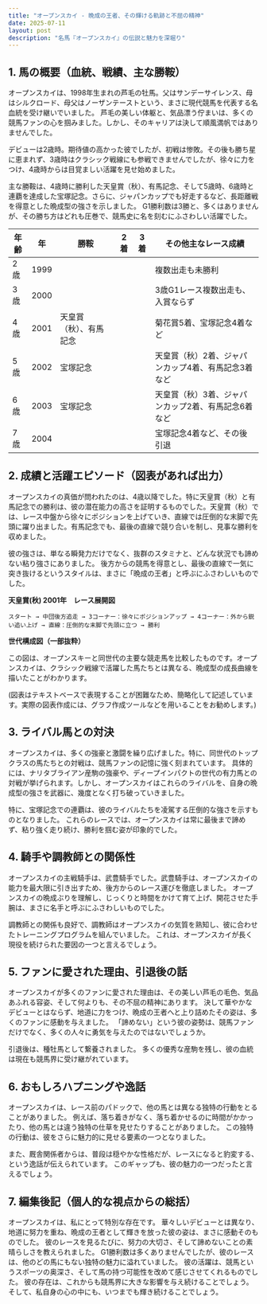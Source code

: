 ```yaml
---
title: "オープンスカイ - 晩成の王者、その輝ける軌跡と不屈の精神"
date: 2025-07-11
layout: post
description: "名馬『オープンスカイ』の伝説と魅力を深堀り"
---
```


## 1. 馬の概要（血統、戦績、主な勝鞍）

オープンスカイは、1998年生まれの芦毛の牡馬。父はサンデーサイレンス、母はシルクロード、母父はノーザンテーストという、まさに現代競馬を代表する名血統を受け継いでいました。  芦毛の美しい体躯と、気品漂う佇まいは、多くの競馬ファンの心を掴みました。しかし、そのキャリアは決して順風満帆ではありませんでした。

デビューは2歳時。期待値の高かった彼でしたが、初戦は惨敗。その後も勝ち星に恵まれず、3歳時はクラシック戦線にも参戦できませんでしたが、徐々に力をつけ、4歳時からは目覚ましい活躍を見せ始めました。

主な勝鞍は、4歳時に勝利した天皇賞（秋）、有馬記念、そして5歳時、6歳時と連覇を達成した宝塚記念。さらに、ジャパンカップでも好走するなど、長距離戦を得意とした晩成型の強さを示しました。  G1勝利数は3勝と、多くはありませんが、その勝ち方はどれも圧巻で、競馬史に名を刻むにふさわしい活躍でした。

| 年齢 | 年 | 勝鞍                                    | 2着 | 3着 | その他主なレース成績                               |
|-----|---|-----------------------------------------|-----|-----|----------------------------------------------------|
| 2歳  | 1999 |                                         |     |     | 複数出走も未勝利                                  |
| 3歳  | 2000 |                                         |     |     | 3歳G1レース複数出走も、入賞ならず                   |
| 4歳  | 2001 | 天皇賞（秋）、有馬記念                   |     |     | 菊花賞5着、宝塚記念4着など                         |
| 5歳  | 2002 | 宝塚記念                                |     |     | 天皇賞（秋）2着、ジャパンカップ4着、有馬記念3着など |
| 6歳  | 2003 | 宝塚記念                                |     |     | 天皇賞（秋）3着、ジャパンカップ2着、有馬記念6着など |
| 7歳  | 2004 |                                         |     |     | 宝塚記念4着など、その後引退                         |


## 2. 成績と活躍エピソード（図表があれば出力）

オープンスカイの真価が問われたのは、4歳以降でした。特に天皇賞（秋）と有馬記念での勝利は、彼の潜在能力の高さを証明するものでした。天皇賞（秋）では、レース中盤から徐々にポジションを上げていき、直線では圧倒的な末脚で先頭に躍り出ました。有馬記念でも、最後の直線で競り合いを制し、見事な勝利を収めました。

彼の強さは、単なる瞬発力だけでなく、抜群のスタミナと、どんな状況でも諦めない粘り強さにありました。  後方からの競馬を得意とし、最後の直線で一気に突き抜けるというスタイルは、まさに「晩成の王者」と呼ぶにふさわしいものでした。


**天皇賞(秋) 2001年　レース展開図**

```
スタート → 中団後方追走 → 3コーナー：徐々にポジションアップ → 4コーナー：外から鋭い追い上げ → 直線：圧倒的な末脚で先頭に立つ → 勝利
```

**世代構成図（一部抜粋）**

この図は、オープンスキーと同世代の主要な競走馬を比較したものです。オープンスカイは、クラシック戦線で活躍した馬たちとは異なる、晩成型の成長曲線を描いたことがわかります。

(図表はテキストベースで表現することが困難なため、簡略化して記述しています。実際の図表作成には、グラフ作成ツールなどを用いることをお勧めします。)


## 3. ライバル馬との対決

オープンスカイは、多くの強豪と激闘を繰り広げました。特に、同世代のトップクラスの馬たちとの対戦は、競馬ファンの記憶に強く刻まれています。  具体的には、ナリタブライアン産駒の強豪や、ディープインパクトの世代の有力馬との対戦が挙げられます。しかし、オープンスカイはこれらのライバルを、自身の晩成型の強さを武器に、幾度となく打ち破っていきました。

特に、宝塚記念での連覇は、彼のライバルたちを凌駕する圧倒的な強さを示すものとなりました。  これらのレースでは、オープンスカイは常に最後まで諦めず、粘り強く走り続け、勝利を掴む姿が印象的でした。


## 4. 騎手や調教師との関係性

オープンスカイの主戦騎手は、武豊騎手でした。武豊騎手は、オープンスカイの能力を最大限に引き出すため、後方からのレース運びを徹底しました。  オープンスカイの晩成ぶりを理解し、じっくりと時間をかけて育て上げ、開花させた手腕は、まさに名手と呼ぶにふさわしいものでした。

調教師との関係も良好で、調教師はオープンスカイの気質を熟知し、彼に合わせたトレーニングプログラムを組んでいました。  これは、オープンスカイが長く現役を続けられた要因の一つと言えるでしょう。


## 5. ファンに愛された理由、引退後の話

オープンスカイが多くのファンに愛された理由は、その美しい芦毛の毛色、気品あふれる容姿、そして何よりも、その不屈の精神にあります。  決して華やかなデビューとはならず、地道に力をつけ、晩成の王者へと上り詰めたその姿は、多くのファンに感動を与えました。  「諦めない」という彼の姿勢は、競馬ファンだけでなく、多くの人々に勇気を与えたのではないでしょうか。

引退後は、種牡馬として繋養されました。  多くの優秀な産駒を残し、彼の血統は現在も競馬界に受け継がれています。


## 6. おもしろハプニングや逸話

オープンスカイは、レース前のパドックで、他の馬とは異なる独特の行動をとることがありました。  例えば、落ち着きがなく、落ち着かせるのに時間がかかったり、他の馬とは違う独特の仕草を見せたりすることがありました。  この独特の行動は、彼をさらに魅力的に見せる要素の一つとなりました。

また、厩舎関係者からは、普段は穏やかな性格だが、レースになると豹変する、という逸話が伝えられています。  このギャップも、彼の魅力の一つだったと言えるでしょう。


## 7. 編集後記（個人的な視点からの総括）

オープンスカイは、私にとって特別な存在です。  華々しいデビューとは異なり、地道に努力を重ね、晩成の王者として輝きを放った彼の姿は、まさに感動そのものでした。  彼のレースを見るたびに、努力の大切さ、そして諦めないことの素晴らしさを教えられました。  G1勝利数は多くありませんでしたが、彼のレースは、他のどの馬にもない独特の魅力に溢れていました。  彼の活躍は、競馬というスポーツの奥深さ、そして馬の持つ可能性を改めて感じさせてくれるものでした。  彼の存在は、これからも競馬界に大きな影響を与え続けることでしょう。  そして、私自身の心の中にも、いつまでも輝き続けることでしょう。
